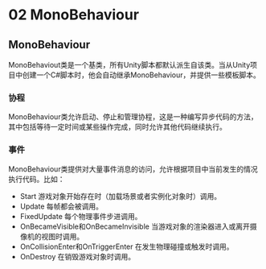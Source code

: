 # 02 MonoBehaviour

## MonoBehaviour

MonoBehaviout类是一个基类，所有Unity脚本都默认派生自该类。当从Unity项目中创建一个C#脚本时，他会自动继承MonoBehaviour，并提供一些模板脚本。

### 协程

MonoBehaviour类允许启动、停止和管理协程，这是一种编写异步代码的方法，其中包括等待一定时间或某些操作完成，同时允许其他代码继续执行。

### 事件

MonoBehaviour类提供对大量事件消息的访问，允许根据项目中当前发生的情况执行代码。比如：

- Start 游戏对象开始存在时（加载场景或者实例化对象时）调用。
- Update 每帧都会被调用。
- FixedUpdate 每个物理事件步进调用。
- OnBecameVisible和OnBecameInvisible 当游戏对象的渲染器进入或离开摄像机的视图时调用。
- OnCollisionEnter和OnTriggerEnter 在发生物理碰撞或触发时调用。
- OnDestroy 在销毁游戏对象时调用。
